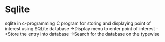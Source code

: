 # Sqlite
sqlite in c-programming
C program for storing and displaying point of interest using SQLite database
->Display menu to enter point of interest
->Store the entry into database
->Search for the database on the typewise
